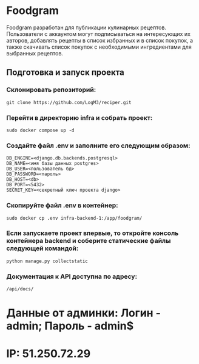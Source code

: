 # Foodgram
Foodgram разработан для публикации кулинарных рецептов. Пользователи с аккаунтом могут подписываться на интересующих их авторов, добавлять рецепты в список избранных и в список покупок, а также скачивать список покупок с необходимыми ингредиентами для выбранных рецептов.

## Подготовка и запуск проекта
### Склонировать репозиторий:
```
git clone https://github.com/LogM3/reciper.git
```
### Перейти в директорию infra и собрать проект:
```
sudo docker compose up -d
```
### Создайте файл .env и заполните его следующим образом:
```
DB_ENGINE=<django.db.backends.postgresql>
DB_NAME=<имя базы данных postgres>
DB_USER=<пользователь бд>
DB_PASSWORD=<пароль>
DB_HOST=<db>
DB_PORT=<5432>
SECRET_KEY=<секретный ключ проекта django>
```
### Скопируйте файл .env в контейнер:
```
sudo docker cp .env infra-backend-1:/app/foodgram/
```
### Если запускаете проект впервые, то откройте консоль контейнера backend и соберите статические файлы следующей командой:
```
python manage.py collectstatic
```

### Документация к API доступна по адресу:
```
/api/docs/
```
# Данные от админки: Логин - admin; Пароль - admin$ 
# IP: 51.250.72.29

